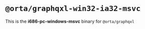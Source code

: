 # `@orta/graphqxl-win32-ia32-msvc`

This is the **i686-pc-windows-msvc** binary for `@orta/graphqxl`
